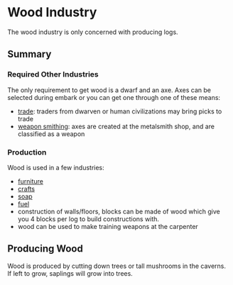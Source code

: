 # Wood Industry

The wood industry is only concerned with producing logs.

## Summary

### Required Other Industries

The only requirement to get wood is a dwarf and an axe. Axes can be selected during embark or you can get one through one of these means:

- [trade](./trade): traders from dwarven or human civilizations may bring picks to trade
- [weapon smithing](./weapon): axes are created at the metalsmith shop, and are classified as a weapon

### Production

Wood is used in a few industries:

- [furniture](/furniture)
- [crafts](/crafts)
- [soap](/soap)
- [fuel](/fuel)
- construction of walls/floors, blocks can be made of wood which give you 4 blocks per log to build constructions with.
- wood can be used to make training weapons at the carpenter

## Producing Wood

Wood is produced by cutting down trees or tall mushrooms in the caverns. If left to grow, saplings will grow into trees.
